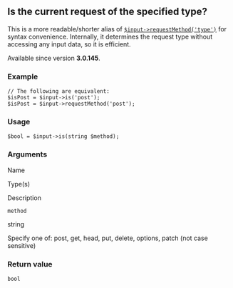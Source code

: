 Is the current request of the specified type?
---------------------------------------------

This is a more readable/shorter alias of [`$input->requestMethod('type')`](/api/ref/input/request-method/) for syntax convenience. Internally, it determines the request type without accessing any input data, so it is efficient.

Available since version **3.0.145**.

### Example

    // The following are equivalent:
    $isPost = $input->is('post');
    $isPost = $input->requestMethod('post');

### Usage

    $bool = $input->is(string $method);

### Arguments

Name

Type(s)

Description

`method`

string

Specify one of: post, get, head, put, delete, options, patch (not case sensitive)

### Return value

`bool`

